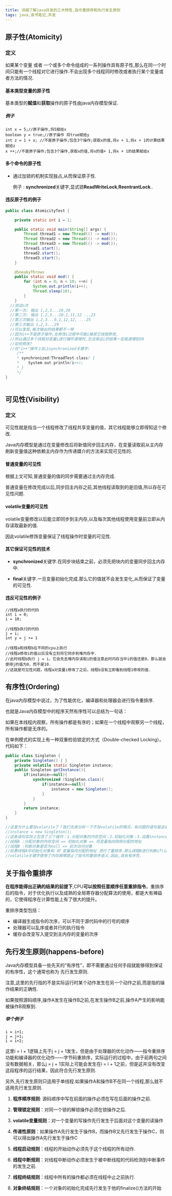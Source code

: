 ```yaml
---
title: 详细了解java并发的三大特性,指令重排序和先行发生原则
tags: java,读书笔记,并发
---
```



## 原子性(Atomicity)

### 定义

如果某个变量 或者 一个或多个命令组成的一系列操作具有原子性,那么在同一个时间只能有一个线程对它进行操作.不会出现多个线程同时修改或者执行某个变量或者方法的情况.


#### 基本类型变量的原子性

基本类型的**赋值**和**获取**操作的原子性由java内存模型保证.


##### 例子

```
int x = 5;//原子操作,将5赋给x
boolean y = true;//原子操作 将true赋给y
int z = 1 + x; //不是原子操作;包含3个操作;获取x的值,将x + 1,将x + 1的计算结果赋给z
x ++;//不是原子操作;包含3个操作,获取x的值,将x的值+ 1,将x + 1的结果赋给x
```

#### 多个命令的原子性

* 通过加锁的机制实现独占,从而保证原子性.

  例子 : **synchronized**关键字,显式锁**ReadWriteLock**,**ReentrantLock**..

#### 违反原子性的例子

```java
public class AtomicityTest {

    private static int i = 1;

    public static void main(String[] args) {
        Thread thread1 = new Thread(() -> mod());
        Thread thread2 = new Thread(() -> mod());
        Thread thread3 = new Thread(() -> mod());
        thread1.start();
        thread2.start();
        thread3.start();
    }

    @SneakyThrows
    public static void mod() {
        for (int n = 0; n < 10; ++n) {
            System.out.println(i++);
            Thread.sleep(10);
        }
    }
  //测试n次
  //第一次: 输出 1,2,3...19,20
  //第二次: 输出 1,2,3...10,1,11,12 ...23
  //第三次输出 1,2,3...9,1,12,12, ...25
  //第三次输出 1,2,3...29
  //可以发现,每次输出的结果都不一样
  //因为i++不是原子操作,在修改i过程中可能i被其它线程修改,
  //所以通过多个线程对变量i进行循环递增时,无法保证i的结果一定能递增到30
  //如何修改?
  //在"i++"操作上加上synchronized关键字:
     /**
     * synchronized(ThreadTest.class) {
     *    System.out.println(i++);
     * }
     */
}
	
```

## 可见性(Visibility)

### 定义

可见性就是指当一个线程修改了线程共享变量的值，其它线程能够立即得知这个修改.

Java内存模型是通过在变量修改后将新值同步回主内存，在变量读取前从主内存刷新变量值这种依赖主内存作为传递媒介的方法来实现可见性的.

#### 普通变量的可见性

根据上文可知,普通变量的值的同步需要通过主内存完成.

普通变量在修改完成以后,同步回主内存之前,其他线程读取到的是旧值,所以存在可见性问题.

#### volatile变量的可见性

volatile变量修改以后能立即同步到主内存,以及每次其他线程使用变量前立即从内存读取最新的值.

因此volatile修饰变量保证了线程操作时变量的可见性.

#### 其它保证可见性的技术

* **synchronized**关键字.在同步块结束之前，必须先把块内的变量同步回主内存中.

* **final**关键字.一旦变量初始化完成.那么它的值就不会发生变化,从而保证了变量的可见性.

  

#### 违反可见性的例子 

```
//线程a执行的代码
int i = 0;
i = 10;

//线程b执行的代码
j = i;
int y = j += 1

//线程a和线程b在不同的cpu上执行
//线程a修改i的值以后没有立刻将它同步到堆内存中.
//此时线程b执行 j = i，它会先去堆内存读取i的值注意此时内存当中i的值还是0，那么就会使得j的值为0，而不是10.
//这就是可见性问题，线程a对变量i修改了之后，线程b没有立即看到线程1修改的值.
```

  

## 有序性(Ordering)

在java内存模型中说过，为了性能优化，编译器和处理器会进行指令重排序.

也就是Java内存模型中的程序天然有序性可以总结为一句话：

如果在本线程内观察，所有操作都是有序的；如果在一个线程中观察另一个线程，所有操作都是无序的。

在单例模式的实现上有一种双重检验锁定的方式（Double-checked Locking）。代码如下：

```java
public class Singleton {
    private Singleton() { }
    private volatile static Singleton instance;
    public Singleton getInstance(){
        if(instance==null){
            synchronized (Singleton.class){
                if(instance==null){
                    instance = new Singleton();
                }
            }
        }
        return instance;
    }
}

//这里为什么要加volatile了？我们先来分析一下不加volatile的情况，有问题的语句是这条：
//instance = new Singleton();
//这条语句实际上包含了三个操作：1.分配对象的内存空间；2.初始化对象；3.设置instance指向刚分配的内存地址。但由于存在重排序的问题，可能有以下的执行顺序:
//线程A :分配对象的内存空间 => 初始化对象 => 将变量指向刚刚分配的地址
//线程B :判断对象是否为null => 初次访问对象
//如果线程A中初始化对象和 将 变量指向分配的地址 进行了重排序.那么线程B进行判断if(instance==null)时就会为true，而实际上这个instance并没有初始化成功，显而易见对线程B来说之后的操作就会是错得
//volatile关键字使用了内存屏障禁止了指令的重排序语义,因此,具有有序性.
```

## 关于指令重排序

**在程序能得出正确的结果的前提下**,CPU**可以按照任意顺序任意重排指令**。重排序后的指令，对于优化执行以及成熟的全局寄存器分配算法的使用，都是大有裨益的，它使得程序在计算性能上有了很大的提升。

重排序类型包括：

- 编译器生成指令的次序，可以不同于源代码中的行号的顺序
- 处理器可以乱序或者并行的执行指令
- 缓存会改变写入提交到主内存的变量的次序



## 先行发生原则(happens-before) 

Java内存模型具备一些先天的“有序性”，即不需要通过任何手段就能够得到保证的有序性，这个通常也称为 先行发生原则.

注意,这里的先行指的不是实际运行时某个动作发生在另一个动作之前,而是指的操作结果的正确性.

如果按照源码顺序,操作A发生在操作B之前,在发生操作B之前,操作A产生的影响能被操作B观察到.

##### 举个例子

```
i = i+1;
j = j+1;
i = i+2;
```

这里i = i + 1逻辑上先于j = j + 1发生，但是由于处理器的优化动作——指令重排序功能和编译器的优化动作——字节码重排序，实际运行的过程中，由于前两句之间没有数据相关，那么j = j + 1实际上可能会发生在i = i + 1之前，但是这并没有改变这段程序的运行结果，因此符合先行发生原则.

另外,先行发生原则只适用于单线程.如果操作A和操作B不在同一个线程,那么就不适用先行发生原则.

1. **程序顺序规则**: 源码顺序中写在前面的操作必须在写在后面的操作之前.

2. **管理锁定规则**：对同一个锁的解锁操作必须在锁操作之后.

3. **volatile变量规则**：对一个变量的写操作先行发生于后面对这个变量的读操作

4. **传递性原则**：如果操作A先行发生于操作B，而操作B又先行发生于操作C，则可以得出操作A先行发生于操作C

5. **线程启动规则**：线程的开始动作必须先于这个线程的所有动作.

6. **线程中断规则**：对线程中断动作必须发生于被中断线程的代码检测到中断事件的发生之前.

7. **线程终结规则**：线程中所有的操作都必须在线程中止之前执行.

8. **对象终结规则**：一个对象的初始化完成先行发生于他的finalize()方法的开始


